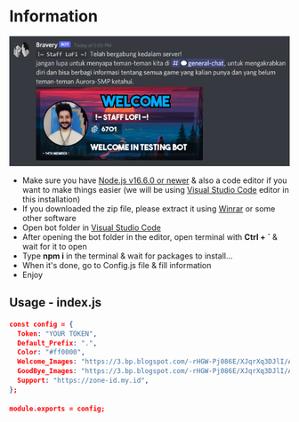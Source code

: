 # Information

<p align="center">
  <img src="https://github.com/GarudaID/Welcome-Bot/blob/main/example/example.PNG"></a></p>

- Make sure you have [Node.js v16.6.0 or newer](https://nodejs.org/en/) & also a code editor if you want to make things easier (we will be using [Visual Studio Code](https://code.visualstudio.com/) editor in this installation)
- If you downloaded the zip file, please extract it using [Winrar](https://www.win-rar.com/start.html?&L=0) or some other software
- Open bot folder in [Visual Studio Code](https://code.visualstudio.com/)
- After opening the bot folder in the editor, open terminal with **Ctrl + `** & wait for it to open
- Type **npm i** in the terminal & wait for packages to install...
- When it's done, go to Config.js file & fill information
- Enjoy


## Usage - index.js

```json
const config = {
  Token: "YOUR TOKEN",
  Default_Prefix: ".",
  Color: "#ff0000",
  Welcome_Images: "https://3.bp.blogspot.com/-rHGW-Pj086E/XJqrXq3DJlI/AAAAAAAABB0/kRGUxP_OqkUmicF3bW129ubAa0myCJs9ACKgBGAs/w4096-h2304-c/sunset-horizon-scenery-landscape-art-uhdpaper.com-4K-178.jpg",
  GoodBye_Images: "https://3.bp.blogspot.com/-rHGW-Pj086E/XJqrXq3DJlI/AAAAAAAABB0/kRGUxP_OqkUmicF3bW129ubAa0myCJs9ACKgBGAs/w4096-h2304-c/sunset-horizon-scenery-landscape-art-uhdpaper.com-4K-178.jpg",
  Support: "https://zone-id.my.id",
};

module.exports = config;

```
